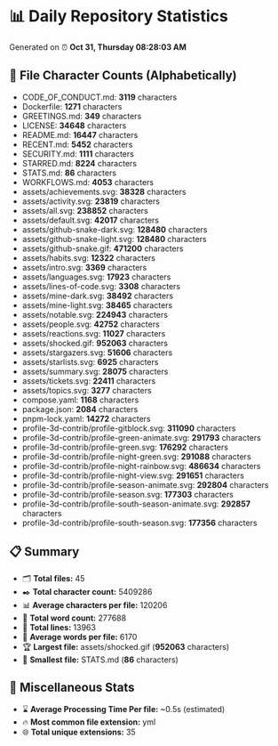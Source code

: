 # 📊 Daily Repository Statistics
Generated on ⏰ **Oct 31, Thursday 08:28:03 AM**

## 📂 File Character Counts (Alphabetically)
- CODE_OF_CONDUCT.md: **3119** characters
- Dockerfile: **1271** characters
- GREETINGS.md: **349** characters
- LICENSE: **34648** characters
- README.md: **16447** characters
- RECENT.md: **5452** characters
- SECURITY.md: **1111** characters
- STARRED.md: **8224** characters
- STATS.md: **86** characters
- WORKFLOWS.md: **4053** characters
- assets/achievements.svg: **38328** characters
- assets/activity.svg: **23819** characters
- assets/all.svg: **238852** characters
- assets/default.svg: **42017** characters
- assets/github-snake-dark.svg: **128480** characters
- assets/github-snake-light.svg: **128480** characters
- assets/github-snake.gif: **471200** characters
- assets/habits.svg: **12322** characters
- assets/intro.svg: **3369** characters
- assets/languages.svg: **17923** characters
- assets/lines-of-code.svg: **3308** characters
- assets/mine-dark.svg: **38492** characters
- assets/mine-light.svg: **38465** characters
- assets/notable.svg: **224943** characters
- assets/people.svg: **42752** characters
- assets/reactions.svg: **11027** characters
- assets/shocked.gif: **952063** characters
- assets/stargazers.svg: **51606** characters
- assets/starlists.svg: **6925** characters
- assets/summary.svg: **28075** characters
- assets/tickets.svg: **22411** characters
- assets/topics.svg: **3277** characters
- compose.yaml: **1168** characters
- package.json: **2084** characters
- pnpm-lock.yaml: **14272** characters
- profile-3d-contrib/profile-gitblock.svg: **311090** characters
- profile-3d-contrib/profile-green-animate.svg: **291793** characters
- profile-3d-contrib/profile-green.svg: **176292** characters
- profile-3d-contrib/profile-night-green.svg: **291088** characters
- profile-3d-contrib/profile-night-rainbow.svg: **486634** characters
- profile-3d-contrib/profile-night-view.svg: **291651** characters
- profile-3d-contrib/profile-season-animate.svg: **292804** characters
- profile-3d-contrib/profile-season.svg: **177303** characters
- profile-3d-contrib/profile-south-season-animate.svg: **292857** characters
- profile-3d-contrib/profile-south-season.svg: **177356** characters

## 📋 Summary
- 🗂️ **Total files:** 45
- ✒️ **Total character count:** 5409286
- 📊 **Average characters per file:** 120206
- 📝 **Total word count:** 277688
- 🧾 **Total lines:** 13963
- 📐 **Average words per file:** 6170
- 🏆 **Largest file:** assets/shocked.gif (**952063** characters)
- 🥉 **Smallest file:** STATS.md (**86** characters)

## 🌟 Miscellaneous Stats
- ⌛ **Average Processing Time Per file:** ~0.5s (estimated)
- 🔥 **Most common file extension:** yml
- 🌐 **Total unique extensions:** 35
